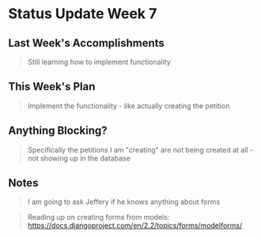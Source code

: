 # Status Update Week 7

## Last Week's Accomplishments

> Still learning how to implement functionality

## This Week's Plan

> Implement the functionality - like actually creating the petition

## Anything Blocking?

> Specifically the petitions I am "creating" are not being created at all - not showing up in the database

## Notes

> I am going to ask Jeffery if he knows anything about forms

> Reading up on creating forms from models: <https://docs.djangoproject.com/en/2.2/topics/forms/modelforms/>
